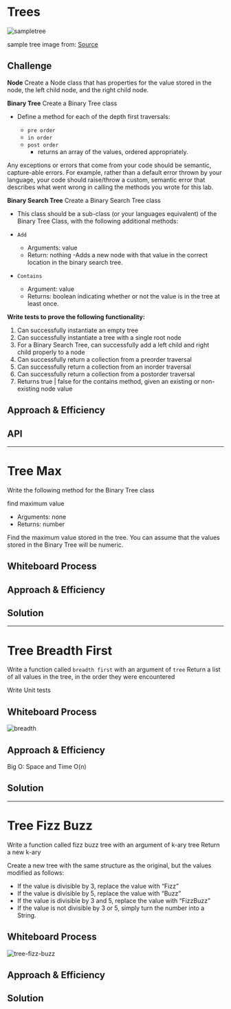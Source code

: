 # Trees
<!-- Short summary or background information -->
![sampletree](/code_challenges/trees/sampletree.png)

sample tree image from: [Source](https://codefellows.github.io/common_curriculum/data_structures_and_algorithms/Code_401/class-15/resources/Trees.html)

## Challenge
<!-- Description of the challenge -->
**Node**
Create a Node class that has properties for the value stored in the node, the left child node, and the right child node.

**Binary Tree**
Create a Binary Tree class

- Define a method for each of the depth first traversals:

  - `pre order`
  - `in order`
  - `post order`
    - returns an array of the values, ordered appropriately.

Any exceptions or errors that come from your code should be semantic, capture-able errors.
For example, rather than a default error thrown by your language, your code should raise/throw a custom, semantic error that describes what went wrong in calling the methods you wrote for this lab.

**Binary Search Tree**
Create a Binary Search Tree class

- This class should be a sub-class (or your languages equivalent) of the Binary Tree Class, with the following additional methods:
- `Add`
  - Arguments: value
  - Return: nothing
  -Adds a new node with that value in the correct location in the binary search tree.

- `Contains`
  - Argument: value
  - Returns: boolean indicating whether or not the value is in the tree at least once.

**Write tests to prove the following functionality:**

1. Can successfully instantiate an empty tree
2. Can successfully instantiate a tree with a single root node
3. For a Binary Search Tree, can successfully add a left child and right child properly to a node
4. Can successfully return a collection from a preorder traversal
5. Can successfully return a collection from an inorder traversal
6. Can successfully return a collection from a postorder traversal
7. Returns true | false for the contains method, given an existing or non-existing node value

## Approach & Efficiency
<!-- What approach did you take? Why? What is the Big O space/time for this approach? -->

## API
<!-- Description of each method publicly available in each of your trees -->

-----

# Tree Max
<!-- Description of the challenge -->
Write the following method for the Binary Tree class

find maximum value

- Arguments: none
- Returns: number

Find the maximum value stored in the tree. You can assume that the values stored in the Binary Tree will be numeric.

## Whiteboard Process
<!-- Embedded whiteboard image -->

## Approach & Efficiency
<!-- What approach did you take? Why? What is the Big O space/time for this approach? -->

## Solution
<!-- Show how to run your code, and examples of it in action -->

-----

# Tree Breadth First
<!-- Description of the challenge -->
Write a function called `breadth first` with an argument of `tree`
Return a list of all values in the tree, in the order they were encountered

Write Unit tests

## Whiteboard Process
<!-- Embedded whiteboard image -->

![breadth](/code_challenges/trees/breadth.jpg)

## Approach & Efficiency
<!-- What approach did you take? Why? What is the Big O space/time for this approach? -->
Big O: Space and Time O(n)

## Solution
<!-- Show how to run your code, and examples of it in action -->

---

# Tree Fizz Buzz

Write a function called fizz buzz tree with an argument of k-ary tree
Return a new k-ary

Create a new tree with the same structure as the original, but the values modified as follows:

- If the value is divisible by 3, replace the value with “Fizz”
- If the value is divisible by 5, replace the value with “Buzz”
- If the value is divisible by 3 and 5, replace the value with “FizzBuzz”
- If the value is not divisible by 3 or 5, simply turn the number into a String.

## Whiteboard Process
<!-- Embedded whiteboard image -->

![tree-fizz-buzz](/code_challenges/trees/roughfizzboard.jpg)

## Approach & Efficiency
<!-- What approach did you take? Why? What is the Big O space/time for this approach? -->

## Solution
